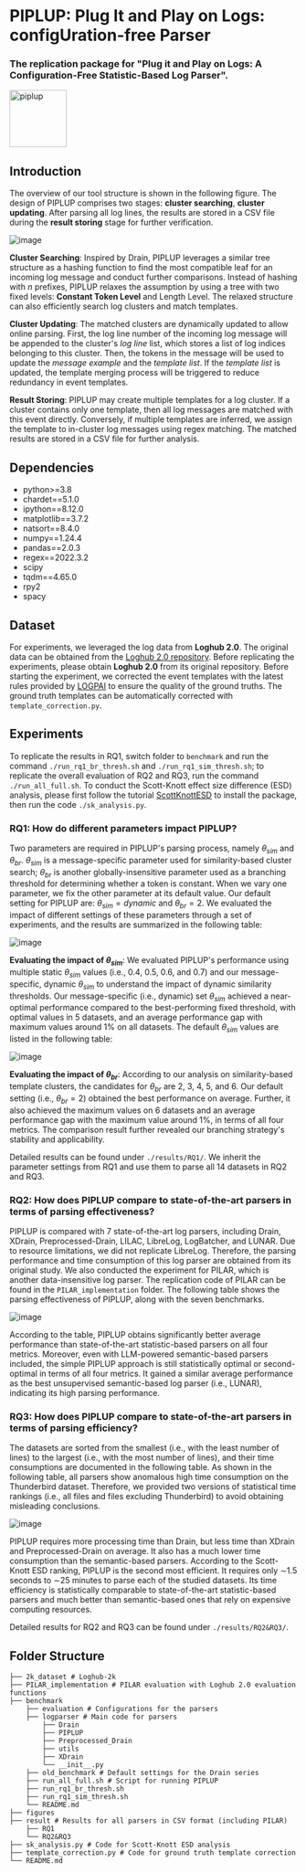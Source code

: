 # PIPLUP: Plug It and Play on Logs: configUration-free Parser
### The replication package for "Plug it and Play on Logs: A Configuration-Free Statistic-Based Log Parser". 

<img src="./figures/PIPLUP.png?raw=true" alt="piplup" width="100" height="100">

## Introduction
The overview of our tool structure is shown in the following figure. The design of PIPLUP comprises two stages: **cluster searching**, **cluster updating**. After parsing all log lines, the results are stored in a CSV file during the **result storing** stage for further verification.

![image](./figures/overview.png?raw=true)

**Cluster Searching**: Inspired by Drain, PIPLUP leverages a similar tree structure as a hashing function to find the most compatible leaf for an incoming log message and conduct further comparisons. Instead of hashing with $n$ prefixes, PIPLUP relaxes the assumption by using a tree with two fixed levels: **Constant Token Level** and Length Level. The relaxed structure can also efficiently search log clusters and match templates.

**Cluster Updating**: The matched clusters are dynamically updated to allow online parsing. First, the log line number of the incoming log message will be appended to the cluster's *log line* list, which stores a list of log indices belonging to this cluster. Then, the tokens in the message will be used to update the *message example* and the *template list*. If the *template list* is updated, the template merging process will be triggered to reduce redundancy in event templates. 

**Result Storing**: PIPLUP may create multiple templates for a log cluster. If a cluster contains only one template, then all log messages are matched with this event directly. Conversely, if multiple templates are inferred, we assign the template to in-cluster log messages using regex matching. The matched results are stored in a CSV file for further analysis.

## Dependencies
- python>=3.8
- chardet==5.1.0
- ipython==8.12.0
- matplotlib==3.7.2
- natsort==8.4.0
- numpy==1.24.4
- pandas==2.0.3
- regex==2022.3.2
- scipy
- tqdm==4.65.0
- rpy2
- spacy

## Dataset
For experiments, we leveraged the log data from **Loghub 2.0**. The original data can be obtained from the [Loghub 2.0 repository](https://github.com/logpai/loghub-2.0). Before replicating the experiments, please obtain **Loghub 2.0** from its original repository. Before starting the experiment, we corrected the event templates with the latest rules provided by [LOGPAI](https://github.com/logpai/LUNAR/blob/3f92de322030602a7c50f0e8ebceced935da199e/LUNAR/llm_module/post_process.py#L10) to ensure the quality of the ground truths. The ground truth templates can be automatically corrected with ``template_correction.py``.

## Experiments
To replicate the results in RQ1, switch folder to ``benchmark`` and run the command ``./run_rq1_br_thresh.sh`` and ``./run_rq1_sim_thresh.sh``; to replicate the overall evaluation of RQ2 and RQ3, run the command ``./run_all_full.sh``. To conduct the Scott-Knott effect size difference (ESD) analysis, please first follow the tutorial [ScottKnottESD](https://github.com/klainfo/ScottKnottESD?tab=readme-ov-file) to install the package, then run the code ``./sk_analysis.py``. 

### RQ1: How do different parameters impact PIPLUP?
Two parameters are required in PIPLUP's parsing process, namely $\theta_{sim}$ and $\theta_{br}$. $\theta_{sim}$ is a message-specific parameter used for similarity-based cluster search; $\theta_{br}$ is another globally-insensitive parameter used as a branching threshold for determining whether a token is constant. When we vary one parameter, we fix the other parameter at its default value. Our default setting for PIPLUP are: $\theta_{sim}=dynamic$ and $\theta_{br}=2$. We evaluated the impact of different settings of these parameters through a set of experiments, and the results are summarized in the following table:

![image](./figures/parameters.png?raw=true)

**Evaluating the impact of $\theta_{sim}$**: We evaluated PIPLUP's performance using multiple static $\theta_{sim}$ values (i.e., 0.4, 0.5, 0.6, and 0.7) and our message-specific, dynamic $\theta_{sim}$ to understand the impact of dynamic similarity thresholds. Our message-specific (i.e., dynamic) set $\theta_{sim}$ achieved a near-optimal performance compared to the best-performing fixed threshold, with optimal values in 5 datasets, and an average performance gap with maximum values around 1% on all datasets. The default $\theta_{sim}$ values are listed in the following table:

![image](./figures/sim_thresholds.png?raw=true)

**Evaluating the impact of $\theta_{br}$**: According to our analysis on similarity-based template clusters, the candidates for $\theta_{br}$ are 2, 3, 4, 5, and 6. Our default setting (i.e., $\theta_{br}=2$) obtained the best performance on average. Further, it also achieved the maximum values on 6 datasets and an average performance gap with the maximum value around 1\%, in terms of all four metrics. The comparison result further revealed our branching strategy's stability and applicability. 

Detailed results can be found under ``./results/RQ1/``. We inherit the parameter settings from RQ1 and use them to parse all 14 datasets in RQ2 and RQ3. 

### RQ2: How does PIPLUP compare to state-of-the-art parsers in terms of parsing effectiveness?

PIPLUP is compared with 7 state-of-the-art log parsers, including Drain, XDrain, Preprocessed-Drain, LILAC, LibreLog, LogBatcher, and LUNAR. Due to resource limitations, we did not replicate LibreLog. Therefore, the parsing performance and time consumption of this log parser are obtained from its original study. We also conducted the experiment for PILAR, which is another data-insensitive log parser. The replication code of PILAR can be found in the ``PILAR_implementation`` folder. The following table shows the parsing effectiveness of PIPLUP, along with the seven benchmarks. 

![image](./figures/effectiveness.png?raw=true)

According to the table, PIPLUP obtains significantly better average performance than state-of-the-art statistic-based parsers on all four metrics. Moreover, even with LLM-powered semantic-based parsers included, the simple PIPLUP approach is still statistically optimal or second-optimal in terms of all four metrics. It gained a similar average performance as the best unsupervised semantic-based log parser (i.e., LUNAR), indicating its high parsing performance. 

### RQ3: How does PIPLUP compare to state-of-the-art parsers in terms of parsing efficiency?

The datasets are sorted from the smallest (i.e., with the least number of lines) to the largest (i.e., with the most number of lines), and their time consumptions are documented in the following table. As shown in the following table, all parsers show anomalous high time consumption on the Thunderbird dataset. Therefore, we provided two versions of statistical time rankings (i.e., all files and files excluding Thunderbird) to avoid obtaining misleading conclusions. 

![image](./figures/efficiency.png?raw=true)

PIPLUP requires more processing time than Drain, but less time than XDrain and Preprocessed-Drain on average. It also has a much lower time consumption than the semantic-based parsers. According to the Scott-Knott ESD ranking, PIPLUP is the second most efficient. It requires only $\sim$1.5 seconds to $\sim$25 minutes to parse each of the studied datasets. Its time efficiency is statistically comparable to state-of-the-art statistic-based parsers and much better than semantic-based ones that rely on expensive computing resources. 

Detailed results for RQ2 and RQ3 can be found under ``./results/RQ2&RQ3/``. 

## Folder Structure
```
├── 2k_dataset # Loghub-2k
├── PILAR_implementation # PILAR evaluation with Loghub 2.0 evaluation functions
├── benchmark
    ├── evaluation # Configurations for the parsers
    ├── logparser # Main code for parsers
        ├── Drain
        ├── PIPLUP
        ├── Preprocessed_Drain
        ├── utils
        ├── XDrain
        └── __init__.py
    ├── old_benchmark # Default settings for the Drain series
    ├── run_all_full.sh # Script for running PIPLUP
    ├── run_rq1_br_thresh.sh
    ├── run_rq1_sim_thresh.sh
    └── README.md
├── figures 
├── result # Results for all parsers in CSV format (including PILAR)
    ├── RQ1
    └── RQ2&RQ3
├── sk_analysis.py # Code for Scott-Knott ESD analysis
├── template_correction.py # Code for ground truth template correction
└── README.md
```

